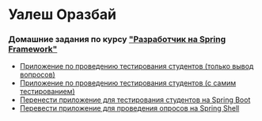 # Уалеш Оразбай
### Домашние задания по курсу ["Разработчик на Spring Framework"](https://otus.ru/lessons/javaspring/)
* [Приложение по проведению тестирования студентов (только вывод вопросов)](./homework-01)
* [Приложение по проведению тестирования студентов (с самим тестированием)](./homework-02)
* [Перенести приложение для тестирования студентов на Spring Boot](./homework-03)
* [Перевести приложение для проведения опросов на Spring Shell](./homework-04)

